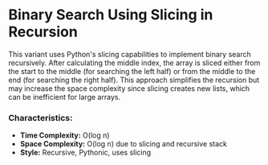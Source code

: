 # Binary Search Using Slicing in Recursion

This variant uses Python's slicing capabilities to implement binary search recursively. After calculating the middle index, the array is sliced either from the start to the middle (for searching the left half) or from the middle to the end (for searching the right half). This approach simplifies the recursion but may increase the space complexity since slicing creates new lists, which can be inefficient for large arrays.

### Characteristics:
- **Time Complexity:** O(log n)
- **Space Complexity:** O(log n) due to slicing and recursive stack
- **Style:** Recursive, Pythonic, uses slicing
